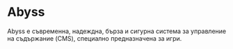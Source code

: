 # Abyss
Abyss е съвременна, надеждна, бърза и сигурна система за управление на съдържание (CMS), специално предназначена за игри.
